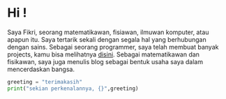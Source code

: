 # Hi !
Saya Fikri, seorang matematikawan, fisiawan, ilmuwan komputer, atau apapun itu. Saya tertarik sekali dengan segala hal yang berhubungan dengan sains. 
Sebagai seorang programmer, saya telah membuat banyak projects, kamu bisa melihatnya [disini](https://fikrinotes.nrtlify.app/Javascriptproject-menu/). 
Sebagai matematikawan dan fisikawan, saya juga menulis blog sebagai bentuk usaha saya dalam mencerdaskan bangsa. 

```python 
greeting = "terimakasih"
print("sekian perkenalannya, {}",greeting)
```
